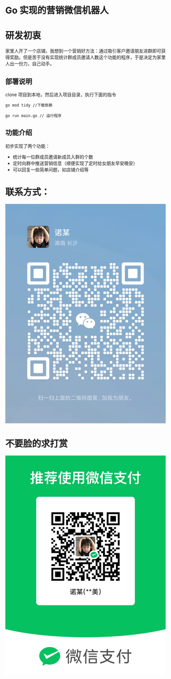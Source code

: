 # Go 实现的营销微信机器人

# 研发初衷
家里人开了一个店铺，我想到一个营销好方法：通过吸引客户邀请朋友进群即可获得奖励。但是苦于没有实现统计群成员邀请人数这个功能的程序，于是决定为家里人出一份力，自己动手。

## 部署说明
clone 项目到本地，然后进入项目目录，执行下面的指令

```
go mod tidy //下载依赖

go run main.go // 运行程序
```

## 功能介绍
初步实现了两个功能：
- 统计每一位群成员邀请新成员入群的个数
- 定时向群中推送营销信息（顺便实现了定时给女朋友早安晚安）
- 可以回复一些简单问题，如店铺介绍等

# 联系方式：
![alt text](Contact_information.jpg)

# 不要脸的求打赏
![alt text](5ddb5f5e9b5aec2dd83dd53d1c2c4a9.jpg)